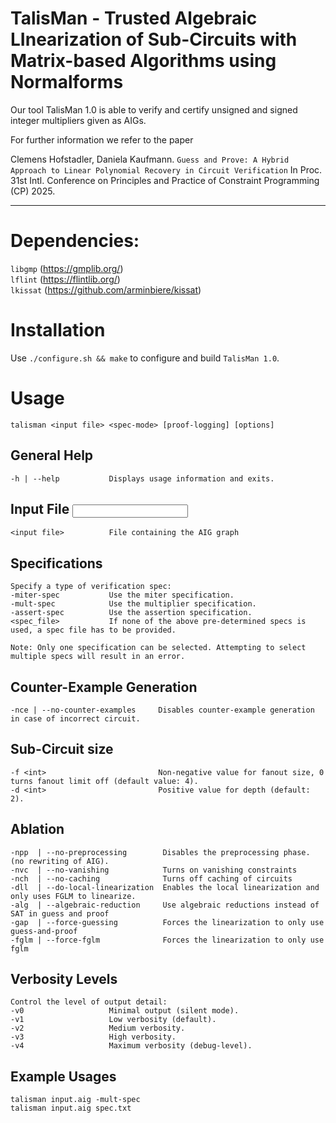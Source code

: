 
TalisMan - Trusted Algebraic LInearization of Sub-Circuits with Matrix-based Algorithms using Normalforms
================================================================================

Our tool TalisMan 1.0 is able to verify and certify unsigned and signed 
integer multipliers given as AIGs.

For further information we refer to the paper

Clemens Hofstadler, Daniela Kaufmann. 
`Guess and Prove: A Hybrid Approach to Linear Polynomial Recovery in Circuit Verification`
In Proc. 31st Intl. Conference on Principles and Practice of Constraint Programming (CP) 2025.


  
----------------------------------------------------------------  
  
# Dependencies:  
`libgmp` (https://gmplib.org/)  
              `lflint` (https://flintlib.org/)  
              `lkissat` (https://github.com/arminbiere/kissat)  

# Installation 

Use `./configure.sh && make` to configure and build `TalisMan 1.0`.


# Usage 
    talisman <input file> <spec-mode> [proof-logging] [options] 

 General Help
 ------------
    -h | --help           Displays usage information and exits.


Input File <input file>
--------------
    <input file>          File containing the AIG graph

Specifications <spec-mode>
--------------
    Specify a type of verification spec:
    -miter-spec           Use the miter specification.
    -mult-spec            Use the multiplier specification.
    -assert-spec          Use the assertion specification.
    <spec_file>           If none of the above pre-determined specs is used, a spec file has to be provided.

    Note: Only one specification can be selected. Attempting to select multiple specs will result in an error.


Counter-Example Generation
--------------------------
    -nce | --no-counter-examples     Disables counter-example generation in case of incorrect circuit.

Sub-Circuit size
--------------------------
    -f <int>                         Non-negative value for fanout size, 0 turns fanout limit off (default value: 4).
    -d <int>                         Positive value for depth (default: 2).

Ablation
--------------------------
    -npp  | --no-preprocessing        Disables the preprocessing phase. (no rewriting of AIG).
    -nvc  | --no-vanishing            Turns on vanishing constraints 
    -nch  | --no-caching              Turns off caching of circuits 
    -dll  | --do-local-linearization  Enables the local linearization and only uses FGLM to linearize.
    -alg  | --algebraic-reduction     Use algebraic reductions instead of SAT in guess and proof
    -gap  | --force-guessing          Forces the linearization to only use guess-and-proof
    -fglm | --force-fglm              Forces the linearization to only use fglm


Verbosity Levels
----------------
    Control the level of output detail:
    -v0                   Minimal output (silent mode).
    -v1                   Low verbosity (default).
    -v2                   Medium verbosity.
    -v3                   High verbosity.
    -v4                   Maximum verbosity (debug-level).

Example Usages
-------------
    talisman input.aig -mult-spec
    talisman input.aig spec.txt
